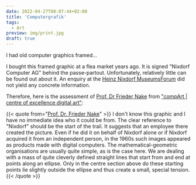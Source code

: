 ```yaml
---
date: 2022-04-27T08:07:44+02:00
title: 'Computergrafik'
tags:
  - Art
preview: img/print.jpg
draft: true
---
```


I had old computer graphics framed...
<!--more-->

I bought this framed graphic at a flea market years ago. It is signed "Nixdorf Computer AG" behind the passe-partout. Unfortunately, relatively little can be found out about it. An enquiry at the [Heinz Nixdorf MuseumsForum](https://www.hnf.de/home.html) did not yield any concrete information.

Therefore, here is the assessment of [Prof. Dr Frieder Nake](https://de.wikipedia.org/wiki/Frieder_Nake) from ["compArt | centre of excellence digital art"](http://dada.compart-bremen.de/):

{{< quote from="[Prof. Dr. Frieder Nake](https://en.wikipedia.org/wiki/Frieder_Nake)" >}}
I don't know this graphic and I have no immediate idea who it could be from. The clear reference to "Nixdorf" should be the start of the trail. It suggests that an employee there created the picture. Even if he did it on behalf of Nixdorf alone or if Nixdorf acquired it from an independent person, in the 1960s such images appeared as products made with digital computers. The mathematical-geometric organisations are usually quite simple, as is the case here. We are dealing with a mass of quite cleverly defined straight lines that start from and end at points along an ellipse. Only in the centre section above do these starting points lie slightly outside the ellipse and thus create a small, special tension.
{{< /quote >}}
